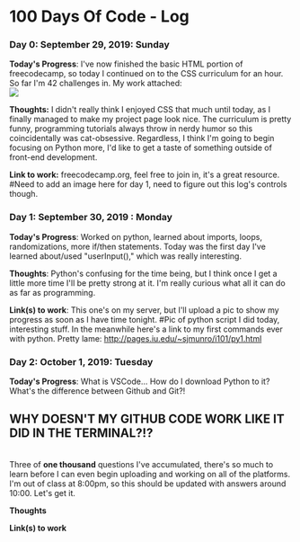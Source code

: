 # 100 Days Of Code - Log

### Day 0: September 29, 2019: Sunday

**Today's Progress**: I've now finished the basic HTML portion of freecodecamp, so today I continued on to the CSS curriculum for an hour. So far I'm 42 challenges in.  My work attached:
<br/>
<img src="https://photos.google.com/share/AF1QipMQtbTtujjRMz-GJklI_jPaPMK7Xk7_P-mPfVFZ7fDbRFjgsC8cr4WNurk8ux0oXg/photo/AF1QipP5JmSGhBGpDue8ykR9dFkoSWWf8qjuqhROsKEd?key=b2xPSjY5NXRfUDNpOWpfNEtkc3RQLWM5UG8yc1N3"/>

**Thoughts:** I didn't really think I enjoyed CSS that much until today, as I finally managed to make my project page look nice.  The curriculum is pretty funny, programming tutorials always throw in nerdy humor so this coincidentally was cat-obsessive. Regardless, I think I'm going to begin focusing on Python more, I'd like to get a taste of something outside of front-end development.

**Link to work:** freecodecamp.org, feel free to join in, it's a great resource.
      #Need to add an image here for day 1, need to figure out this log's controls though.

### Day 1: September 30, 2019 : Monday

**Today's Progress**: Worked on python, learned about imports, loops, randomizations, more if/then statements.  Today was the first day I've learned about/used "userInput()," which was really interesting.  

**Thoughts**: Python's confusing for the time being, but I think once I get a little more time I'll be pretty strong at it.  I'm really curious what all it can do as far as programming.

**Link(s) to work**: This one's on my server, but I'll upload a pic to show my progress as soon as I have time tonight.
    #Pic of python script I did today, interesting stuff.  In the meanwhile here's a link to my first commands ever with python.  Pretty lame: http://pages.iu.edu/~sjmunro/i101/py1.html


### Day 2: October 1, 2019: Tuesday

**Today's Progress**: What is VSCode... How do I download Python to it? What's the difference between Github and Git?!
<p><h2><b>WHY DOESN'T MY GITHUB CODE WORK LIKE IT DID IN THE TERMINAL?!?</b></h2><p>
<br/>
Three of <b>one thousand</b> questions I've accumulated, there's so much to learn before I can even begin uploading and working on all of the platforms. I'm out of class at 8:00pm, so this should be updated with answers around 10:00.  Let's get it.

**Thoughts** 

**Link(s) to work**
